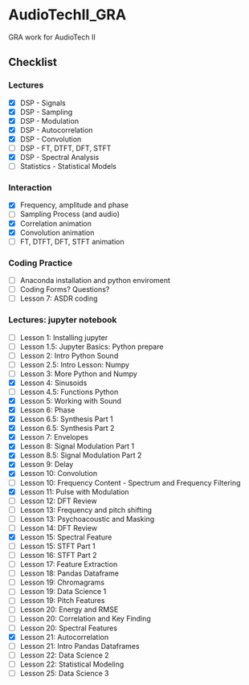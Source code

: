 # AudioTechII_GRA
GRA work for AudioTech II

## Checklist
### Lectures
- [x] DSP - Signals
- [x] DSP - Sampling
- [x] DSP - Modulation
- [x] DSP - Autocorrelation
- [x] DSP - Convolution
- [ ] DSP - FT, DTFT, DFT, STFT
- [x] DSP - Spectral Analysis
- [ ] Statistics - Statistical Models

### Interaction
- [x] Frequency, amplitude and phase
- [ ] Sampling Process (and audio)
- [x] Correlation animation
- [x] Convolution animation
- [ ] FT, DTFT, DFT, STFT animation

### Coding Practice
- [ ] Anaconda installation and python enviroment
- [ ] Coding Forms? Questions?
- [ ] Lesson 7: ASDR coding

### Lectures: jupyter notebook
- [ ] Lesson 1: Installing jupyter
- [ ] Lesson 1.5: Jupyter Basics: Python prepare
- [ ] Lesson 2: Intro Python Sound
- [ ] Lesson 2.5: Intro Lesson: Numpy
- [ ] Lesson 3: More Python and Numpy
- [x] Lesson 4: Sinusoids
- [ ] Lesson 4.5: Functions Python
- [x] Lesson 5: Working with Sound
- [x] Lesson 6: Phase
- [x] Lesson 6.5: Synthesis Part 1
- [x] Lesson 6.5: Synthesis Part 2
- [x] Lesson 7: Envelopes
- [x] Lesson 8: Signal Modulation Part 1
- [x] Lesson 8.5: Signal Modulation Part 2
- [x] Lesson 9: Delay
- [x] Lesson 10: Convolution
- [ ] Lesson 10: Frequency Content - Spectrum and Frequency Filtering
- [x] Lesson 11: Pulse with Modulation
- [ ] Lesson 12: DFT Review
- [ ] Lesson 13: Frequency and pitch shifting
- [ ] Lesson 13: Psychoacoustic and Masking
- [ ] Lesson 14: DFT Review
- [x] Lesson 15: Spectral Feature
- [ ] Lesson 15: STFT Part 1
- [ ] Lesson 16: STFT Part 2
- [ ] Lesson 17: Feature Extraction
- [ ] Lesson 18: Pandas Dataframe
- [ ] Lesson 19: Chromagrams
- [ ] Lesson 19: Data Science 1
- [ ] Lesson 19: Pitch Features
- [ ] Lesson 20: Energy and RMSE
- [ ] Lesson 20: Correlation and Key Finding
- [ ] Lesson 20: Spectral Features
- [x] Lesson 21: Autocorrelation
- [ ] Lesson 21: Intro Pandas Dataframes
- [ ] Lesson 22: Data Science 2
- [ ] Lesson 22: Statistical Modeling
- [ ] Lesson 25: Data Science 3